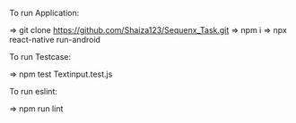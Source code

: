 To run Application:

=> git clone https://github.com/Shaiza123/Sequenx_Task.git
=> npm i
=> npx react-native run-android


To run Testcase:

=> npm test Textinput.test.js


To run eslint:

=> npm run lint